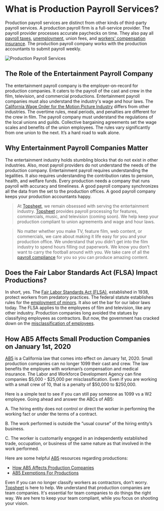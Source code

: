 # What is Production Payroll Services? 

Production payroll services are distinct from other kinds of third-party payroll services. A production payroll firm is a full-service provider. The payroll provider processes accurate paychecks on time. They also pay all [payroll taxes](https://taxfoundation.org/what-are-payroll-taxes-and-who-pays-them/), [unemployment](https://www.edd.ca.gov/unemployment/), union fees, and [workers' compensation insurance](https://www.dol.gov/general/topic/workcomp).  The production payroll company works with the production accountants to submit payroll weekly.

![Production Payroll Services](https://github.com/topsheet/blog/blob/master/imgs/chapter-1/numbers.jpg?raw=true)

## The Role of the Entertainment Payroll Company

The entertainment payroll company is the employer-on-record for production companies. It caters to the payroll of the cast and crew in the film, television, and commercial productions. Entertainment payroll companies must also understand the industry's wage and hour laws. The [California Wage Order for the Motion Picture Industry](https://www.dir.ca.gov/IWC/IWCArticle12.pdf) differs from other industries. The overtime rules, meal periods, and penalties are different for the crew in film. The payroll company must understand the regulations of the local unions and guilds. Collective bargaining agreements set the wage scales and benefits of the union employees. The rules vary significantly from one union to the next. It’s a hard road to walk alone. 

## Why Entertainment Payroll Companies Matter

The entertainment industry holds stumbling blocks that do not exist in other industries. Also, most payroll providers do not understand the needs of the production company. Entertainment payroll requires understanding the legalities. It also requires understanding the contribution rates to pension, health, and welfare funds. Every production needs a company that runs payroll with accuracy and timeliness. A good payroll company synchronizes all the data from the set to the production offices.  A good payroll company keeps your production accountants happy. 

> At [Topsheet](https://topsheet.io), we remain obsessed with serving the entertainment industry. [Topsheet](https://topsheet.io) provides payroll processing for features, commercials, music, and television (coming soon). We help keep your production compliant to union agreements and wage and hour laws. 
	
> No matter whether you make TV, feature film, web content, or commercials, we care about making it life easy for you and your production office. We understand that you didn’t get into the film industry to spend hours filling out paperwork. We know you don't want to carry the football around with you. We take care of all the [payroll compliance](https://www.americanpayroll.org/compliance/compliance-overview) for you so you can produce amazing content. 

## Does the Fair Labor Standards Act (FLSA) Impact Productions?

In short, yes. The [Fair Labor Standards Act (FLSA)](https://ofm.wa.gov/state-human-resources/compensation-job-classes/compensation-administration/fair-labor-standards-act-flsa), established in 1938, protect workers from predatory practices. The federal statute establishes rules for the [employment of minors](https://www.dol.gov/general/topic/youthlabor/agerequirements). It also set the bar for our labor laws today. The FLSA applies to the employees of film and television, like any other industry. Production companies long avoided the statues by  classifying employees as contractors. But now, the government has cracked down on the [misclassification of employees](http://www.ncsl.org/research/labor-and-employment/employee-misclassification-resources.aspx). 

## How AB5 Affects Small Production Companies on January 1st, 2020

[AB5](https://leginfo.legislature.ca.gov/faces/billTextClient.xhtml?bill_id=201920200AB5) is a California law that comes into effect on January 1st, 2020. Small production companies can no longer 1099 their cast and crew. The law benefits the employee with workman’s compensation and medical insurance. The Labor and Workforce Development Agency can fine companies $5,000 - $25,000 per misclassification. Even if you are working with a small crew of 10, that is a penalty of $50,000 to $250,000. 

Here is a simple test to see if you can still pay someone as 1099 vs a W2 employee. Going ahead and answer the ABCs of AB5:

A. The hiring entity does not control or direct the worker in performing the working fact or under the terms of a contract.

B. The work performed is outside the “usual course” of the hiring entity’s business.

C. The worker is customarily engaged in an independently established trade, occupation, or business of the same nature as that involved in the work performed.

Here are some helpful [AB5](https://leginfo.legislature.ca.gov/faces/billTextClient.xhtml?bill_id=201920200AB5) resources regarding productions:

- [How AB5 Affects Production Companies](https://topsheet.io/blog/everything-productions-need-to-know-ab5-law)
- [AB5 Exemptions For Productions](https://topsheet.io/blog/ab5-exemptions-abc-production)

Even if you can no longer classify workers as contractors, don’t worry. [Topsheet](https://topsheet.io) is here to help. We understand that production companies are team companies. It's essential for team companies to do things the right way. We are here to keep your team compliant, while you focus on shooting your vision. 
